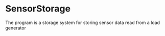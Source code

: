 SensorStorage
=============

The program is a storage system for storing sensor data read from a load generator
